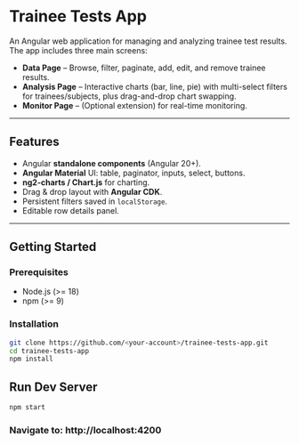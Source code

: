 # Trainee Tests App

An Angular web application for managing and analyzing trainee test results.  
The app includes three main screens:

- **Data Page** – Browse, filter, paginate, add, edit, and remove trainee results.  
- **Analysis Page** – Interactive charts (bar, line, pie) with multi-select filters for trainees/subjects, plus drag-and-drop chart swapping.  
- **Monitor Page** – (Optional extension) for real-time monitoring.

---

## Features

- Angular **standalone components** (Angular 20+).
- **Angular Material** UI: table, paginator, inputs, select, buttons.
- **ng2-charts / Chart.js** for charting.
- Drag & drop layout with **Angular CDK**.
- Persistent filters saved in `localStorage`.
- Editable row details panel.

---

## Getting Started

### Prerequisites
- Node.js (>= 18)
- npm (>= 9)

### Installation
```bash
git clone https://github.com/<your-account>/trainee-tests-app.git
cd trainee-tests-app
npm install
```

## Run Dev Server
```bash
npm start
```

### Navigate to: http://localhost:4200
